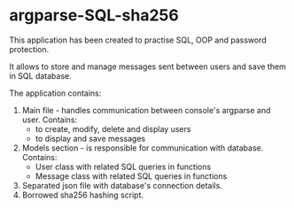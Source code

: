 # argparse-SQL-sha256

This application has been created to practise SQL, OOP and password protection.

It allows to store and manage messages sent between users and save them in SQL database.

The application contains:
1. Main file - handles communication between console's argparse and user. Contains:
    - to create, modify, delete and display users
    - to display and save messages
2. Models section - is responsible for communication with database. Contains:
    - User class with related SQL queries in functions
    - Message class with related SQL queries in functions
3. Separated json file with database's connection details.
4. Borrowed sha256 hashing script.